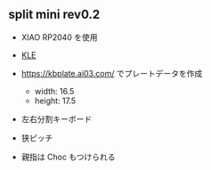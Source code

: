 ## split mini rev0.2

* XIAO RP2040 を使用
* [KLE](http://www.keyboard-layout-editor.com/#/gists/d7ed01c506e9d3b2c2adfb04fcaa3432)
* https://kbplate.ai03.com/ でプレートデータを作成
  * width: 16.5
  * height: 17.5

* 左右分割キーボード
* 狭ピッチ
* 親指は Choc もつけられる
